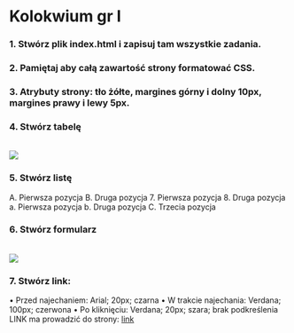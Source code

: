 # Kolokwium gr I 
### 1.	Stwórz plik index.html i zapisuj tam wszystkie zadania. 
### 2.	Pamiętaj aby całą zawartość strony formatować CSS.
### 3.	Atrybuty strony: tło żółte, margines górny i dolny 10px, margines prawy i lewy 5px. 
### 4.	Stwórz tabelę 

<br>![](img/kolv1.png)

### 5.	Stwórz listę 
A.	Pierwsza pozycja 
B.	Druga pozycja 
  7.	Pierwsza pozycja 
  8.	Druga pozycja 
    a.	Pierwsza pozycja 
    b.	Druga pozycja 
C.	Trzecia pozycja 

### 6.	Stwórz formularz 

<br>![](img/kolv2.png)  
 
### 7.	Stwórz link:
•	Przed najechaniem: Arial; 20px; czarna
•	W trakcie najechania: Verdana; 100px; czerwona
•	Po kliknięciu: Verdana; 20px; szara; brak podkreślenia
LINK ma prowadzić do strony: [link](http://www.onet.pl)
